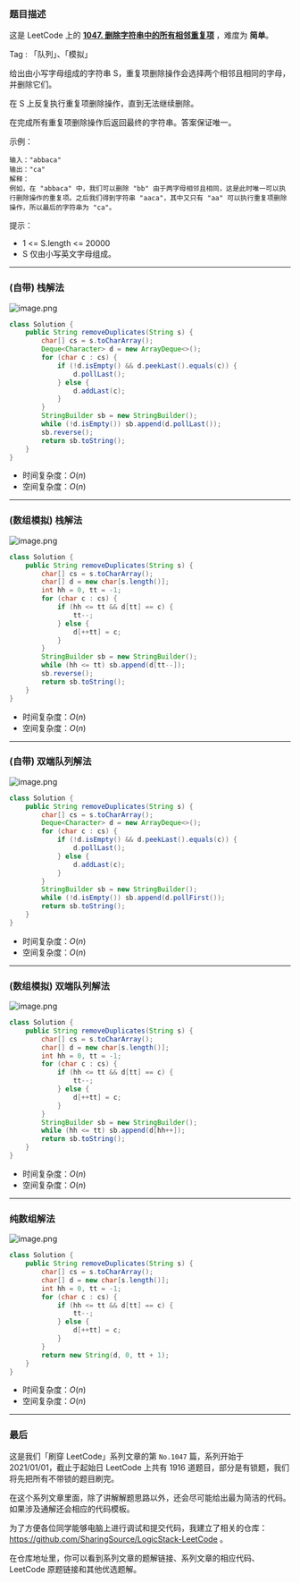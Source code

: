 ### 题目描述

这是 LeetCode 上的 **[1047. 删除字符串中的所有相邻重复项](https://leetcode-cn.com/problems/remove-all-adjacent-duplicates-in-string/solution/cong-30-dao-100wu-chong-shi-xian-jie-jue-vkah/)** ，难度为 **简单**。

Tag : 「队列」、「模拟」



给出由小写字母组成的字符串 S，重复项删除操作会选择两个相邻且相同的字母，并删除它们。

在 S 上反复执行重复项删除操作，直到无法继续删除。

在完成所有重复项删除操作后返回最终的字符串。答案保证唯一。


示例：
```
输入："abbaca"
输出："ca"
解释：
例如，在 "abbaca" 中，我们可以删除 "bb" 由于两字母相邻且相同，这是此时唯一可以执行删除操作的重复项。之后我们得到字符串 "aaca"，其中又只有 "aa" 可以执行重复项删除操作，所以最后的字符串为 "ca"。
```

提示：
* 1 <= S.length <= 20000
* S 仅由小写英文字母组成。

---

### (自带) 栈解法

![image.png](https://pic.leetcode-cn.com/1615254218-mivrCL-image.png)

```java
class Solution {
    public String removeDuplicates(String s) {
        char[] cs = s.toCharArray();
        Deque<Character> d = new ArrayDeque<>();
        for (char c : cs) {
            if (!d.isEmpty() && d.peekLast().equals(c)) {
                d.pollLast();
            } else {
                d.addLast(c);
            }
        }
        StringBuilder sb = new StringBuilder();
        while (!d.isEmpty()) sb.append(d.pollLast());
        sb.reverse();
        return sb.toString();
    }
}
```
* 时间复杂度：$O(n)$
* 空间复杂度：$O(n)$

***

### (数组模拟) 栈解法

![image.png](https://pic.leetcode-cn.com/1615254593-qClLcP-image.png)

```java
class Solution {
    public String removeDuplicates(String s) {
        char[] cs = s.toCharArray();
        char[] d = new char[s.length()];
        int hh = 0, tt = -1;
        for (char c : cs) {
            if (hh <= tt && d[tt] == c) {
                tt--;
            } else {
                d[++tt] = c;
            }
        }  
        StringBuilder sb = new StringBuilder();
        while (hh <= tt) sb.append(d[tt--]);
        sb.reverse();
        return sb.toString();
    }
}
```
* 时间复杂度：$O(n)$
* 空间复杂度：$O(n)$

***

### (自带) 双端队列解法

![image.png](https://pic.leetcode-cn.com/1615254240-ZuflXi-image.png)

```java
class Solution {
    public String removeDuplicates(String s) {
        char[] cs = s.toCharArray();
        Deque<Character> d = new ArrayDeque<>();
        for (char c : cs) {
            if (!d.isEmpty() && d.peekLast().equals(c)) {
                d.pollLast();
            } else {
                d.addLast(c);
            }
        }
        StringBuilder sb = new StringBuilder();
        while (!d.isEmpty()) sb.append(d.pollFirst());
        return sb.toString();
    }
}
```
* 时间复杂度：$O(n)$
* 空间复杂度：$O(n)$

***

### (数组模拟) 双端队列解法

![image.png](https://pic.leetcode-cn.com/1615254659-jONbSI-image.png)

```java
class Solution {
    public String removeDuplicates(String s) {
        char[] cs = s.toCharArray();
        char[] d = new char[s.length()];
        int hh = 0, tt = -1;
        for (char c : cs) {
            if (hh <= tt && d[tt] == c) {
                tt--;
            } else {
                d[++tt] = c;
            }
        }  
        StringBuilder sb = new StringBuilder();
        while (hh <= tt) sb.append(d[hh++]);
        return sb.toString();
    }
}
```
* 时间复杂度：$O(n)$
* 空间复杂度：$O(n)$

***

### 纯数组解法

![image.png](https://pic.leetcode-cn.com/1615253855-EsoyDc-image.png)

```java
class Solution {
    public String removeDuplicates(String s) {
        char[] cs = s.toCharArray();
        char[] d = new char[s.length()];
        int hh = 0, tt = -1;
        for (char c : cs) {
            if (hh <= tt && d[tt] == c) {
                tt--;
            } else {
                d[++tt] = c;
            }
        }  
        return new String(d, 0, tt + 1);
    }
} 
```
* 时间复杂度：$O(n)$
* 空间复杂度：$O(n)$

---

### 最后

这是我们「刷穿 LeetCode」系列文章的第 `No.1047` 篇，系列开始于 2021/01/01，截止于起始日 LeetCode 上共有 1916 道题目，部分是有锁题，我们将先把所有不带锁的题目刷完。

在这个系列文章里面，除了讲解解题思路以外，还会尽可能给出最为简洁的代码。如果涉及通解还会相应的代码模板。

为了方便各位同学能够电脑上进行调试和提交代码，我建立了相关的仓库：https://github.com/SharingSource/LogicStack-LeetCode 。

在仓库地址里，你可以看到系列文章的题解链接、系列文章的相应代码、LeetCode 原题链接和其他优选题解。

